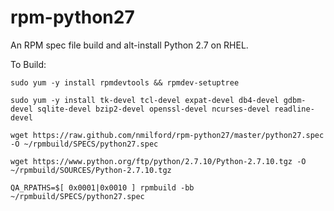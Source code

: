 rpm-python27
============

An RPM spec file build and alt-install Python 2.7 on RHEL.

To Build:

`sudo yum -y install rpmdevtools && rpmdev-setuptree`

`sudo yum -y install tk-devel tcl-devel expat-devel db4-devel gdbm-devel sqlite-devel bzip2-devel openssl-devel ncurses-devel readline-devel`

`wget https://raw.github.com/nmilford/rpm-python27/master/python27.spec -O ~/rpmbuild/SPECS/python27.spec`

`wget https://www.python.org/ftp/python/2.7.10/Python-2.7.10.tgz -O ~/rpmbuild/SOURCES/Python-2.7.10.tgz`

`QA_RPATHS=$[ 0x0001|0x0010 ] rpmbuild -bb ~/rpmbuild/SPECS/python27.spec`
